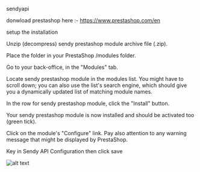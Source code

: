 sendyapi

donwload prestashop here :- https://www.prestashop.com/en

setup the installation


Unzip (decompress) sendy prestashop module archive file (.zip).


Place the folder in your PrestaShop /modules folder.


Go to your back-office, in the "Modules" tab.


Locate sendy prestashop module in the modules list. You might have to scroll down; you can also use the list's search engine, which should give you a dynamically updated list of matching module names.


In the row for sendy prestashop module, click the "Install" button.


Your sendy prestashop module is now installed and should be activated too (green tick).


Click on the module's "Configure" link. Pay also attention to any warning message that might be displayed by PrestaShop.



Key in Sendy API Configuration then click save

![alt text](https://raw.githubusercontent.com/sendyit/prestashop/master/configuration.png)

